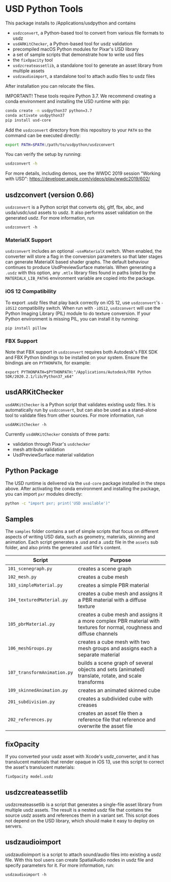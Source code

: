 # USD Python Tools

This package installs to /Applications/usdpython and contains
- `usdzconvert`, a Python-based tool to convert from various file formats to usdz
- `usdARKitChecker`, a Python-based tool for usdz validation
- precompiled macOS Python modules for Pixar's USD library
- a set of sample scripts that demonstrate how to write usd files
- the `fixOpacity` tool
- `usdzcreateassetlib`, a standalone tool to generate an asset library from multiple assets
- `usdzaudioimport`, a standalone tool to attach audio files to usdz files

After installation you can relocate the files.

IMPORTANT! These tools require Python 3.7. We recommend creating a conda environment and installing the USD runtime with pip:

```bash
conda create -n usdpython37 python=3.7
conda activate usdpython37
pip install usd-core
```

Add the `usdzconvert` directory from this repository to your `PATH` so the command can be executed directly:

```bash
export PATH=$PATH:/path/to/usdpython/usdzconvert
```

You can verify the setup by running:

```bash
usdzconvert -h
```

For more details, including demos, see the WWDC 2019 session "Working with USD": 
https://developer.apple.com/videos/play/wwdc2019/602/

## usdzconvert (version 0.66)

`usdzconvert` is a Python script that converts obj, gltf, fbx, abc, and usda/usdc/usd assets to usdz.
It also performs asset validation on the generated usdz.
For more information, run

    usdzconvert -h

### MaterialX Support

`usdzconvert` includes an optional `-useMaterialX` switch. When enabled, the
converter will store a flag in the conversion parameters so that later stages
can generate MaterialX based shader graphs. The default behaviour continues to
produce UsdPreviewSurface materials. When generating a `.usdz` with this option,
any `.mtlx` library files found in paths listed by the `MATERIALX_LIB_PATHS`
environment variable are copied into the package.

### iOS 12 Compatibility

To export .usdz files that play back correctly on iOS 12, use `usdzconvert`'s  `-iOS12` compatibility switch. When run with `-iOS12`, `usdzconvert` will use the Python Imaging Library (PIL) module to do texture conversion. 
If your Python environment is missing PIL, you can install it by running:

    pip install pillow

### FBX Support

Note that FBX support in `usdzconvert` requires both Autodesk's FBX SDK and FBX Python bindings to be installed on your system. Ensure the bindings are on `PYTHONPATH`, for example:

    export PYTHONPATH=$PYTHONPATH:"/Applications/Autodesk/FBX Python SDK/2020.2.1/lib/Python37_x64"

## usdARKitChecker

`usdARKitChecker` is a Python script that validates existing usdz files. It is automatically run by `usdzconvert`, but can also be used as a stand-alone tool to validate files from other sources.
For more information, run 

    usdARKitChecker -h

Currently `usdARKitChecker` consists of three parts:
- validation through Pixar's `usdchecker`
- mesh attribute validation
- UsdPreviewSurface material validation

## Python Package

The USD runtime is delivered via the `usd-core` package installed in the steps above. After activating the conda environment and installing the package, you can import `pxr` modules directly:

```bash
python -c "import pxr; print('USD available')"
```

## Samples

The `samples` folder contains a set of simple scripts that focus on different aspects of writing USD data, such as geometry, materials, skinning and animation. 
Each script generates a .usd and a .usdz file in the `assets` sub folder, and also prints the generated .usd file's content.

| Script | Purpose |
| ------ | --- |
| `101_scenegraph.py` | creates a scene graph |
| `102_mesh.py` | creates a cube mesh |
| `103_simpleMaterial.py` | creates a simple PBR material |
| `104_texturedMaterial.py` | creates a cube mesh and assigns it a PBR material with a diffuse texture |
| `105_pbrMaterial.py` | creates a cube mesh and assigns it a more complex PBR material with textures for normal, roughness and diffuse channels |
| `106_meshGroups.py` | creates a cube mesh with two mesh groups and assigns each a separate material |
| `107_transformAnimation.py` |  builds a scene graph of several objects and sets (animated) translate, rotate, and scale transforms |
| `109_skinnedAnimation.py` | creates an animated skinned cube |
| `201_subdivision.py` | creates a subdivided cube with creases |
| `202_references.py` | creates an asset file then a reference file that reference and overwrite the asset file|

## fixOpacity

If you converted your usdz asset with Xcode's usdz_converter, and it has translucent materials that render opaque in iOS 13, use this script to correct the asset's translucent materials:

    fixOpacity model.usdz

## usdzcreateassetlib

usdzcreateassetlib is a script that generates a single-file asset library from multiple usdz assets. The result is a nested usdz file that contains the source usdz assets and references them in a variant set.
This script does not depend on the USD library, which should make it easy to deploy on servers.

## usdzaudioimport

usdzaudioimport is a script to attach sound/audio files into existing a usdz file. With this tool users can create SpatialAudio nodes in usdz file and specify parameters for it. For more information, run:

    usdzaudioimport -h


